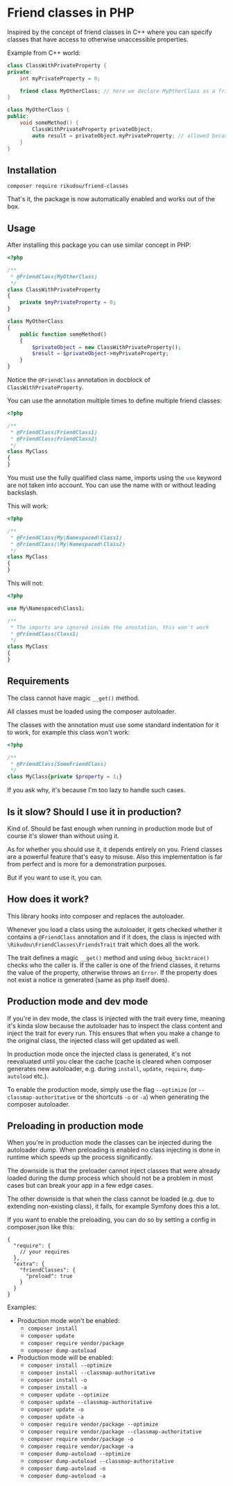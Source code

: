 # Friend classes in PHP

Inspired by the concept of friend classes in C++ where you can specify classes that have access
to otherwise unaccessible properties.

Example from C++ world:

```c++
class ClassWithPrivateProperty {
private:
    int myPrivateProperty = 0;

    friend class MyOtherClass; // here we declare MyOtherClass as a friend
}

class MyOtherClass {
public:
    void someMethod() {
        ClassWithPrivateProperty privateObject;
        auto result = privateObject.myPrivateProperty; // allowed because MyOtherClass is declared as a friend of ClassWithPrivateProperty
    }    
}
```

## Installation

`composer require rikudou/friend-classes`

That's it, the package is now automatically enabled and works out of the box.

## Usage

After installing this package you can use similar concept in PHP:

```php
<?php

/**
 * @FriendClass(MyOtherClass)
 */
class ClassWithPrivateProperty
{
    private $myPrivateProperty = 0;
}

class MyOtherClass
{
    public function someMethod()
    {
        $privateObject = new ClassWithPrivateProperty();
        $result = $privateObject->myPrivateProperty;
    }
}
```

Notice the `@FriendClass` annotation in docblock of `ClassWithPrivateProperty`.

You can use the annotation multiple times to define multiple friend classes:

```php
<?php

/**
 * @FriendClass(FriendClass1)
 * @FriendClass(FriendClass2)
 */
class MyClass
{
}
```

You must use the fully qualified class name, imports using the `use` keyword are not taken into account.
You can use the name with or without leading backslash.

This will work:

```php
<?php

/**
 * @FriendClass(My\Namespaced\Class1)
 * @FriendClass(\My\Namespaced\Class2)
 */
class MyClass
{
}
```

This will not:

```php
<?php

use My\Namespaced\Class1;

/**
 * The imports are ignored inside the annotation, this won't work
 * @FriendClass(Class1)
 */
class MyClass
{
}
```

## Requirements

The class cannot have magic `__get()` method.

All classes must be loaded using the composer autoloader.

The classes with the annotation must use some standard indentation for it to work, for example this class won't work:

```php
<?php

/**
 * @FriendClass(SomeFriendClass)
 */
class MyClass{private $property = 1;}
```

If you ask why, it's because I'm too lazy to handle such cases.

## Is it slow? Should I use it in production?

Kind of. Should be fast enough when running in production mode but of course it's slower than without using it.

As for whether you should use it, it depends entirely on you. Friend classes are a powerful feature that's easy
to misuse. Also this implementation is far from perfect and is more for a demonstration purposes.

But if you want to use it, you can.

## How does it work?

This library hooks into composer and replaces the autoloader.

Whenever you load a class using the autoloader, it gets checked whether it contains a `@FriendClass` annotation and if
it does, the class is injected with `\Rikudou\FriendClasses\FriendsTrait` trait which does all the work.

The trait defines a magic `__get()` method and using `debug_backtrace()` checks who the caller is. If the caller is
one of the friend classes, it returns the value of the property, otherwise throws an `Error`. If the property does not
exist a notice is generated (same as php itself does).

## Production mode and dev mode

If you're in dev mode, the class is injected with the trait every time, meaning it's kinda slow because the autoloader
has to inspect the class content and inject the trait for every run. This ensures that when you make a change to
the original class, the injected class will get updated as well.

In production mode once the injected class is generated, it's not reevaluated until you clear the cache (cache is
cleared when composer generates new autoloader, e.g. during `install`, `update`, `require`, `dump-autoload` etc.).

To enable the production mode, simply use the flag `--optimize` (or `--classmap-authoritative` or the shortcuts
`-o` or `-a`) when generating the composer autoloader.

## Preloading in production mode

When you're in production mode the classes can be injected during the autoloader dump. When preloading is enabled
no class injecting is done in runtime which speeds up the process significantly.

The downside is that the preloader cannot inject classes that were already loaded during the dump process which should
not be a problem in most cases but can break your app in a few edge cases.

The other downside is that when the class cannot be loaded (e.g. due to extending non-existing class), it fails,
for example Symfony does this a lot.

If you want to enable the preloading, you can do so by setting a config in composer.json like this:

```json5
{
  "require": {
    // your requires
  },
  "extra": {
    "friendClasses": {
      "preload": true
    }
  }
}
```

Examples:

- Production mode won't be enabled:
    - `composer install`
    - `composer update`
    - `composer require vendor/package`
    - `composer dump-autoload`
- Production mode will be enabled:
    - `composer install --optimize`
    - `composer install --classmap-authoritative`
    - `composer install -o`
    - `composer install -a`
    - `composer update --optimize`
    - `composer update --classmap-authoritative`
    - `composer update -o`
    - `composer update -a`
    - `composer require vendor/package --optimize`
    - `composer require vendor/package --classmap-authoritative`
    - `composer require vendor/package -o`
    - `composer require vendor/package -a`
    - `composer dump-autoload --optimize`
    - `composer dump-autoload --classmap-authoritative`
    - `composer dump-autoload -o`
    - `composer dump-autoload -a`
    
